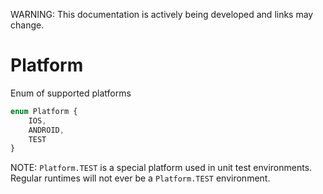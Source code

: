 
WARNING: This documentation is actively being developed and links may change.

# Platform

Enum of supported platforms

```typescript
enum Platform {
    IOS,
    ANDROID,
    TEST
}
```

NOTE: `Platform.TEST` is a special platform used in unit test environments. Regular runtimes will not ever be a `Platform.TEST` environment.
